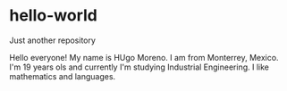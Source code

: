 # hello-world
Just another repository

Hello everyone! My name is HUgo Moreno. I am from Monterrey, Mexico. I'm 19 years ols and currently I'm studying Industrial Engineering. I like mathematics and languages.
